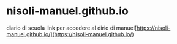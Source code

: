 # nisoli-manuel.github.io
diario di scuola
link per accedere al dirio di manuel[https://nisoli-manuel.github.io/](https://nisoli-manuel.github.io/)